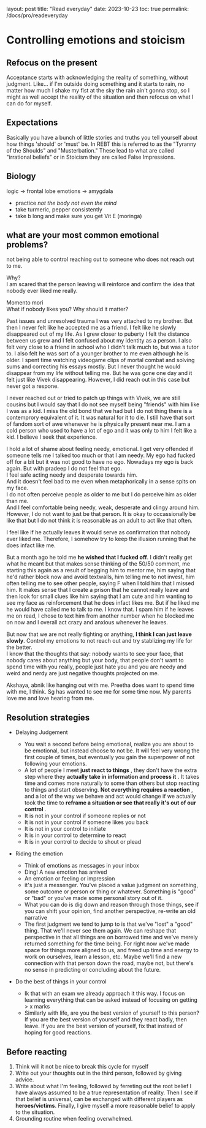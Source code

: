 layout: post
title: "Read everyday"
date: 2023-10-23
toc: true
permalink: /docs/pro/readeveryday

# Controlling emotions and stoicism 
## Refocus on the present
Acceptance starts with acknowledging the reality of something, without judgment. Like... if I'm outside doing something and it starts to rain, no matter how much I shake my fist at the sky the rain ain't gonna stop, so I might as well accept the reality of the situation and then refocus on what I can do for myself.

## Expectations
Basically you have a bunch of little stories and truths you tell yourself about how things 'should' or 'must' be. In REBT this is referred to as the "Tyranny of the Shoulds" and "Musterbation." These lead to what are called "irrational beliefs" or in Stoicism they are called False Impressions.

## Biology
logic -> frontal lobe
emotions -> amygdala
- practice *not the body not even the mind*
- take turmeric, pepper consistently
- take b long and make sure you get Vit E (moringa)

## what are your most common emotional problems?
not being able to control reaching out to someone who does not reach out to me. 

Why?  
I am scared that the person leaving will reinforce and confirm the idea that nobody ever liked me really. 

Momento mori   
What if nobody likes you? Why should it matter?

Past issues and unresolved trauma
I was very attached to my brother. But then I never felt like he accepted me as a friend. I felt like he slowly disappeared out of my life. As I grew closer to puberty I felt the distance between us grew and I felt confused about my identity as a person. I also felt very close to a friend in school who I didn't talk much to, but was a tutor to. I also felt he was sort of a younger brother to me even although he is older. I spent time watching videogame clips of mortal combat and solving sums and correcting his essays mostly. But I never thought he would disappear from my life without telling me. But he was gone one day and it felt just like Vivek disappearing. However, I did reach out in this case but never got a respone.

I never reached out or tried to patch up things with Vivek, we are still cousins but I would say that I do not see myself being "friends" with him like I was as a kid. I miss the old bond that we had but I do not thing there is a contemprory equivalent of it. It was natural for it to die. I still have that sort of fandom sort of awe whenever he is physically present near me. I am a cold person who used to have a lot of ego and it was only to him I felt like a kid. I believe I seek that experience. 

I hold a lot of shame about feeling needy, emotional. I get very offended if someone tells me I talked too much or that I am needy. My ego had fucked off for a bit but it was not good to have no ego. Nowadays my ego is back again. But with pradeep I do not feel that ego.   
I feel safe acting needy and desperate towards him.  
And it doesn't feel bad to me even when metaphorically in a sense spits on my face.   
I do not often perceive people as older to me but I do perceive him as older than me.  
And I feel comfortable being needy, weak, desperate and clingy around him.   
However, I do not want to just be that person. It is okay to occassionally be like that but I do not think it is reasonable as an adult to act like that often.  

I feel like if he actually leaves it would serve as confirmation that nobody ever liked me. Therefore, I somehow try to keep the illusion running that he does infact like me. 

But a month ago he told me **he wished that I fucked off**. I didn't really get what he meant but that makes sense thinking of the 50/50 comment, me starting this again as a result of begging him to mentor me, him saying that he'd rather block now and avoid textwalls, him telling me to not invest, him often telling me to see other people, saying F when I told him that I missed him. It makes sense that I create a prison that he cannot really leave and then look for small clues like him saying that I am cute and him wanting to see my face as reinforcement that he does infact likes me. But if he liked me he would have called me to talk to me. I know that. I spam him if he leaves me on read, I chose to text him from another number when he blocked me on now and I overall act crazy and anxious whenever he leaves. 

But now that we are not really fighting or anything, **I think I can just leave slowly**. 
Control my emotions to not reach out and try stablizing my life for the better.  
I know that the thoughts that say: nobody wants to see your face, that nobody cares about anything but your body, that people don't want to spend time with you really, people just hate you and you are needy and weird and nerdy are just negative thoughts projected on me.

Akshaya, abnik like hanging out with me. Preetha does want to spend time with me, I think. Sg has wanted to see me for some time now. My parents love me and love hearing from me.  

## Resolution strategies

- Delaying Judgement 
  - You wait a second before being emotional, realize you are about to be emotional, but instead choose to not be. It will feel very wrong the first couple of times, but eventually you gain the superpower of not following your emotions.
  - A lot of people I meet **just react to things** , they don't have the extra step where they **actually take in information and process it** . It takes time and comes more naturally to some than others but stop reacting to things and start observing. **Not everything requires a reaction** , and a lot of the way we behave and act would change if we actually took the time to **reframe a situation or see that really it's out of our control** .
  - It is not in your control if someone replies or not
  - It is not in your control if someone likes you back
  - It is not in your control to initiate
  - It is in your control to determine to react
  - It is in your control to decide to shout or plead

- Riding the emotion
  - Think of emotions as messages in your inbox
  - Ding! A new emotion has arrived
  - An emotion or feeling or impression
  -  it's just a messenger. You've placed a value judgment on something, some outcome or person or thing or whatever. Something is "good" or "bad" or you've made some personal story out of it.
  - What you can do is dig down and reason through those things, see if you can shift your opinion, find another perspective, re-write an old narrative
  - The first judgment we tend to jump to is that we've "lost" a "good" thing. That we'll never see them again. We can reshape that perspective in that all things are on borrowed time and we've merely returned something for the time being. For right now we've made space for things more aligned to us, and freed up time and energy to work on ourselves, learn a lesson, etc. Maybe we'll find a new connection with that person down the road, maybe not, but there's no sense in predicting or concluding about the future.

- Do the best of things in your control
  - Ik that with an exam we already approach it this way. I focus on learning everything that can be asked instead of focusing on getting > x marks
  - Similarly with life, are you the best version of yourself to this person? If you are the best version of yourself and they react badly, then leave. If you are the best version of yourself, fix that instead of hoping for good reactions.

## Before reacting
1. Think will it not be nice to break this cycle for myself
2. Write out your thoughts out in the third person, followed by giving advice.
3. Write about what I'm feeling, followed by ferreting out the root belief I have always assumed to be a true representation of reality. Then I see if that belief is universal, can be exchanged with different players as **heroes/victims**. Finally, I give myself a more reasonable belief to apply to the situation.
4. Grounding routine when feeling overwhelmed.
